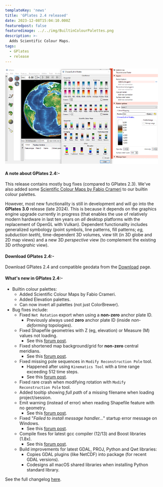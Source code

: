 ```yaml
---
templateKey: 'news'
title: 'GPlates 2.4 released'
date: 2023-12-08T15:04:10.000Z
featuredpost: false
featuredimage: ../../img/BuiltinColourPalettes.png
description: >-
  Adds Scientific Colour Maps.
tags:
  - GPlates
  - release
---
```

[![GPlates 2.4 released](./img/BuiltinColourPalettes_670x418.png)](/download)

#### A note about GPlates 2.4:-

This release contains mostly bug fixes (compared to GPlates 2.3). We've also added some [Scientific Colour Maps by Fabio Crameri](https://www.fabiocrameri.ch/colourmaps/) to our builtin colour palettes.

However, most new functionality is still in development and will go into the __GPlates 3.0__ release (late 2024). This is because it depends on the graphics engine upgrade currently in progress (that enables the use of relatively modern hardware in last ten years on _all_ desktop platforms with the replacement of OpenGL with Vulkan). Dependent functionality includes generalized symbology (point symbols, line patterns, fill patterns; _eg, subduction teeth_), time-dependent 3D volumes, view tilt (in 3D globe and 2D map views) and a new 3D _perspective_ view (to complement the existing 3D _orthograhic_ view).

#### Download GPlates 2.4:-

Download GPlates 2.4 and compatible geodata from the [Download](/download) page.

#### What's new in GPlates 2.4:-

* Builtin colour palettes:
    * Added Scientific Colour Maps by Fabio Crameri.
    * Added Elevation palettes.
    * Can now invert all palettes (not just ColorBrewer).
* Bug fixes include:
    * Fixed `Net Rotation` export when using a __non-zero__ anchor plate ID.
        * Previously always used __zero__ anchor plate ID (inside _non-deforming_ topologies).
    * Fixed Shapefile geometries with Z (eg, elevation) or Measure (M) values not loading.
        * See this [forum post](https://discourse.gplates.org/t/import-shp-from-mapinfo-unsupported-geometry-type/387/1).
    * Fixed shortened map background/grid for __non-zero__ central meridians.
        * See this [forum post](https://discourse.gplates.org/t/geometries-hanging-off-edge-of-map/721).
    * Fixed missing pole sequences in `Modify Reconstruction Pole` tool.
        * Happened after using `Kinematics Tool` with a time range exceeding 512 time steps.
        * See this [forum post](https://discourse.gplates.org/t/unable-to-adjust-plates-in-gplates-2-3-0/706/10).
    * Fixed rare crash when modifying rotation with `Modify Reconstruction Pole` tool.
    * Added tooltip showing _full path_ of a missing filename when loading project/session.
    * Emit warning (instead of error) when reading Shapefile feature with no geometry.
        * See this [forum post](https://discourse.gplates.org/t/shapefile-problems/680).
    * Fixed "*Failed to install message handler...*" startup error message on Windows.
        * See this [forum post](https://discourse.gplates.org/t/help-me-plz-i-just-downloaded-gplates/722).
    * Compile fixes for latest gcc compiler (12/13) and Boost libraries (1.8x).
        * See this [forum post](https://discourse.gplates.org/t/compilation-error-with-boost-1-77/452).
    * Build improvements for latest GDAL, PROJ, Python and Qwt libraries:
        * Copies GDAL plugins (like NetCDF) into package (for recent GDAL versions).
        * Codesigns all macOS shared libraries when installing Python standard library.

See the full changelog [here](https://github.com/GPlates/GPlates/compare/GPlates-2.3...GPlates-2.4).
